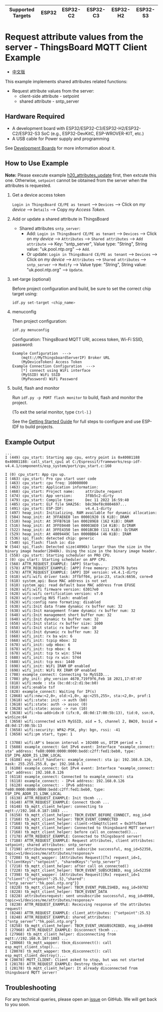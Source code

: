 | Supported Targets | ESP32 | ESP32-C2 | ESP32-C3 | ESP32-H2 | ESP32-S3 |
| ----------------- | ----- | -------- | -------- | -------- | -------- |

# Request attribute values from the server - ThingsBoard MQTT Client Example

* [中文版](./README_CN.md)

This example implements shared attributes related functions:

* Request attribute values from the server:
  * client-side attribute - setpoint
  * shared attribute - sntp_server
  
## Hardware Required

* A development board with ESP32/ESP32-C3/ESP32-H2/ESP32-C2/ESP32-S3 SoC (e.g., ESP32-DevKitC, ESP-WROVER-KIT, etc.)
* A USB cable for Power supply and programming

See [Development Boards](https://www.espressif.com/en/products/devkits) for more information about it.

## How to Use Example

**Note:** Please execute example [h20_attributes_update](../h20_attributes_update/) first, then extcute this one. Otherwise, `setpoint` cannot be obtained from the server when the attributes is requested.

1. Get a device access token

   `Login in ThingsBoard CE/PE as tenant` --> `Devices` --> Click on *my device* --> `Details` --> Copy *my Access Token*.

1. Add or update a shared attribute in ThingsBoard

   * Shared attributes `sntp_server`:
     * Add: `Login in ThingsBoard CE/PE as tenant` --> `Devices` --> Click on *my device* --> `Attributes` --> `Shared attributes` --> `Add attribute` --> Key: "sntp_server", Value type: "String", String value: "uk.pool.ntp.org" --> `Add`.
     * Or update: `Login in ThingsBoard CE/PE as tenant` --> `Devices` --> Click on *my device* --> `Attributes` --> `Shared attributes` --> `sntp_server` --> `Modify` --> Value type: "String", String value: "uk.pool.ntp.org" --> `Update`.

1. set-targe (optional)

   Before project configuration and build, be sure to set the correct chip target using:

   ```bash
   idf.py set-target <chip_name>
   ```

1. menuconfig

   Then project configuration:

   ```bash
   idf.py menuconfig
   ```

   Configuration: ThingsBoard MQTT URI, access token, Wi-Fi SSID, password:

   ```menuconfig
   Example Configuration  --->
       (mqtt://MyThingsboardServerIP) Broker URL
       (MyDeviceToken) Access Token 
   Example Connection Configuration  --->
       [*] connect using WiFi interface
       (MySSID) WiFi SSID 
       (MyPassword) WiFi Password                  
   ```

1. build, flash and monitor

   Run `idf.py -p PORT flash monitor` to build, flash and monitor the project.

   (To exit the serial monitor, type ``Ctrl-]``.)

   See the [Getting Started Guide](https://idf.espressif.com/) for full steps to configure and use ESP-IDF to build projects.

## Example Output

```none
...
I (449) cpu_start: Starting app cpu, entry point is 0x40081188
0x40081188: call_start_cpu1 at C:/Espressif/frameworks/esp-idf-v4.4.1/components/esp_system/port/cpu_start.c:160

I (0) cpu_start: App cpu up.
I (463) cpu_start: Pro cpu start user code
I (463) cpu_start: cpu freq: 160000000
I (463) cpu_start: Application information:
I (468) cpu_start: Project name:     attribute_request
I (474) cpu_start: App version:      3f8b5c2-dirty
I (479) cpu_start: Compile time:     Dec 11 2022 16:59:40
I (485) cpu_start: ELF file SHA256:  b8c30ef8c0804697...
I (491) cpu_start: ESP-IDF:          v4.4.1-dirty
I (497) heap_init: Initializing. RAM available for dynamic allocation:
I (504) heap_init: At 3FFAE6E0 len 00001920 (6 KiB): DRAM
I (510) heap_init: At 3FFB7618 len 000289E8 (162 KiB): DRAM
I (516) heap_init: At 3FFE0440 len 00003AE0 (14 KiB): D/IRAM
I (522) heap_init: At 3FFE4350 len 0001BCB0 (111 KiB): D/IRAM
I (529) heap_init: At 4009449C len 0000BB64 (46 KiB): IRAM
I (536) spi_flash: detected chip: generic
I (540) spi_flash: flash io: dio
W (544) spi_flash: Detected size(4096k) larger than the size in the binary image header(2048k). Using the size in the binary image header.
I (558) cpu_start: Starting scheduler on PRO CPU.
I (0) cpu_start: Starting scheduler on APP CPU.
I (568) ATTR_REQUEST_EXAMPLE: [APP] Startup..
I (578) ATTR_REQUEST_EXAMPLE: [APP] Free memory: 276376 bytes
I (578) ATTR_REQUEST_EXAMPLE: [APP] IDF version: v4.4.1-dirty
I (618) wifi:wifi driver task: 3ffbff04, prio:23, stack:6656, core=0
I (618) system_api: Base MAC address is not set
I (618) system_api: read default base MAC address from EFUSE
I (628) wifi:wifi firmware version: 63017e0
I (628) wifi:wifi certification version: v7.0
I (628) wifi:config NVS flash: enabled
I (628) wifi:config nano formating: disabled
I (638) wifi:Init data frame dynamic rx buffer num: 32
I (638) wifi:Init management frame dynamic rx buffer num: 32
I (648) wifi:Init management short buffer num: 32
I (648) wifi:Init dynamic tx buffer num: 32
I (658) wifi:Init static rx buffer size: 1600
I (658) wifi:Init static rx buffer num: 10
I (658) wifi:Init dynamic rx buffer num: 32
I (668) wifi_init: rx ba win: 6
I (668) wifi_init: tcpip mbox: 32
I (678) wifi_init: udp mbox: 6
I (678) wifi_init: tcp mbox: 6
I (678) wifi_init: tcp tx win: 5744
I (688) wifi_init: tcp rx win: 5744
I (688) wifi_init: tcp mss: 1440
I (698) wifi_init: WiFi IRAM OP enabled
I (698) wifi_init: WiFi RX IRAM OP enabled
I (708) example_connect: Connecting to MySSID...
I (708) phy_init: phy_version 4670,719f9f6,Feb 18 2021,17:07:07
I (818) wifi:mode : sta (bc:dd:c2:d1:be:b0)
I (818) wifi:enable tsf
I (828) example_connect: Waiting for IP(s)
I (2868) wifi:new:<2,0>, old:<1,0>, ap:<255,255>, sta:<2,0>, prof:1
I (3618) wifi:state: init -> auth (b0)
I (3618) wifi:state: auth -> assoc (0)
I (3628) wifi:state: assoc -> run (10)
W (3638) wifi:<ba-add>idx:0 (ifx:0, d8:0d:17:00:5b:13), tid:0, ssn:0, winSize:64
I (3658) wifi:connected with MySSID, aid = 5, channel 2, BW20, bssid = d8:0d:17:00:5b:13
I (3658) wifi:security: WPA2-PSK, phy: bgn, rssi: -41
I (3658) wifi:pm start, type: 1

I (3708) wifi:AP's beacon interval = 102400 us, DTIM period = 1
I (5608) example_connect: Got IPv6 event: Interface "example_connect: sta" address: fe80:0000:0000:0000:bedd:c2ff:fed1:beb0, type: ESP_IP6_ADDR_IS_LINK_LOCAL
I (6108) esp_netif_handlers: example_connect: sta ip: 192.168.0.126, mask: 255.255.255.0, gw: 192.168.0.1
I (6108) example_connect: Got IPv4 event: Interface "example_connect: sta" address: 192.168.0.126
I (6118) example_connect: Connected to example_connect: sta
I (6118) example_connect: - IPv4 address: 192.168.0.126
I (6128) example_connect: - IPv6 address: fe80:0000:0000:0000:bedd:c2ff:fed1:beb0, type: ESP_IP6_ADDR_IS_LINK_LOCAL
I (6138) ATTR_REQUEST_EXAMPLE: Init tbcmh ...
I (6148) ATTR_REQUEST_EXAMPLE: Connect tbcmh ...
I (6148) tb_mqtt_client_helper: connecting to mqtt://192.168.0.187:1883 ...
I (6158) tb_mqtt_client_helper: TBCM_EVENT_BEFORE_CONNECT, msg_id=0
I (7168) tb_mqtt_client_helper: TBCM_EVENT_CONNECTED
I (7168) tb_mqtt_client_helper: client->tbmqttclient = 0x3ffc5be4
I (7168) tb_mqtt_client_helper: Connected to thingsboard MQTT server!
I (7168) tb_mqtt_client_helper: before call on_connected()...
I (7178) ATTR_REQUEST_EXAMPLE: Connected to thingsboard server!
I (7188) ATTR_REQUEST_EXAMPLE: Request attributes, client attributes: setpoint; shared attributes: sntp_server
I (7198) attributesrequest: sent subscribe successful, msg_id=52358, topic=v1/devices/me/attributes/response/+
I (7208) tb_mqtt_wapper: [Attributes Request][Tx] request_id=1, {"clientKeys":"setpoint", "sharedKeys":"sntp_server"}
I (7218) tb_mqtt_client_helper: after call on_connected()
I (7228) tb_mqtt_client_helper: TBCM_EVENT_SUBSCRIBED, msg_id=52358
I (7398) tb_mqtt_wapper: [Attributes Request][Rx] request_id=1 {"client":{"setpoint":25.5},"shared":{"sntp_server":"hk.pool.ntp.org"}}
I (8228) tb_mqtt_client_helper: TBCM_EVENT_PUBLISHED, msg_id=59702
I (8228) tb_mqtt_client_helper: TBCM_EVENT_DATA
I (8228) attributesrequest: sent unsubscribe successful, msg_id=8998, topic=v1/devices/me/attributes/response/+
I (8238) ATTR_REQUEST_EXAMPLE: Receiving response of the attributes request!
I (8248) ATTR_REQUEST_EXAMPLE: client_attributes: {"setpoint":25.5}
I (8248) ATTR_REQUEST_EXAMPLE: shared_attributes: {"sntp_server":"hk.pool.ntp.org"}
I (8258) tb_mqtt_client_helper: TBCM_EVENT_UNSUBSCRIBED, msg_id=8998
I (27968) ATTR_REQUEST_EXAMPLE: Disconnect tbcmh ...
I (27968) tb_mqtt_client_helper: disconnecting from mqtt://192.168.0.187:1883 ...
I (28068) tb_mqtt_wapper: tbcm_disconnect(): call esp_mqtt_client_stop()...
I (28078) tb_mqtt_wapper: tbcm_disconnect(): call esp_mqtt_client_destroy()...
W (28078) MQTT_CLIENT: Client asked to stop, but was not started
I (28178) ATTR_REQUEST_EXAMPLE: Destroy tbcmh ...
I (28178) tb_mqtt_client_helper: It already disconnected from thingsboard MQTT server!
```

## Troubleshooting

For any technical queries, please open an [issue](https://github.com/liang-zhu-zi/esp32-thingsboard-mqtt-client/issues) on GitHub. We will get back to you soon.
